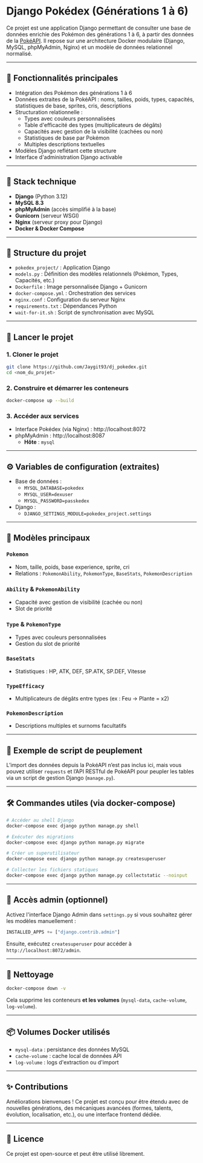 # Django Pokédex (Générations 1 à 6)

Ce projet est une application Django permettant de consulter une base de données enrichie des Pokémon des générations 1 à 6, à partir des données de la [PokéAPI](https://pokeapi.co/). Il repose sur une architecture Docker modulaire (Django, MySQL, phpMyAdmin, Nginx) et un modèle de données relationnel normalisé.

---

## 🧠 Fonctionnalités principales

- Intégration des Pokémon des générations 1 à 6
- Données extraites de la PokéAPI : noms, tailles, poids, types, capacités, statistiques de base, sprites, cris, descriptions
- Structuration relationnelle :
  - Types avec couleurs personnalisées
  - Table d'efficacité des types (multiplicateurs de dégâts)
  - Capacités avec gestion de la visibilité (cachées ou non)
  - Statistiques de base par Pokémon
  - Multiples descriptions textuelles
- Modèles Django reflétant cette structure
- Interface d'administration Django activable

---

## 🐳 Stack technique

- **Django** (Python 3.12)
- **MySQL 8.3**
- **phpMyAdmin** (accès simplifié à la base)
- **Gunicorn** (serveur WSGI)
- **Nginx** (serveur proxy pour Django)
- **Docker & Docker Compose**

---

## 📁 Structure du projet

- `pokedex_project/` : Application Django
- `models.py` : Définition des modèles relationnels (Pokémon, Types, Capacités, etc.)
- `Dockerfile` : Image personnalisée Django + Gunicorn
- `docker-compose.yml` : Orchestration des services
- `nginx.conf` : Configuration du serveur Nginx
- `requirements.txt` : Dépendances Python
- `wait-for-it.sh` : Script de synchronisation avec MySQL

---

## 🚀 Lancer le projet

### 1. Cloner le projet

```bash
git clone https://github.com/Jaygit93/dj_pokedex.git
cd <nom_du_projet>
```

### 2. Construire et démarrer les conteneurs

```bash
docker-compose up --build
```

### 3. Accéder aux services

- Interface Pokédex (via Nginx) : http://localhost:8072
- phpMyAdmin : http://localhost:8087  
  - **Hôte** : `mysql`

---

## ⚙️ Variables de configuration (extraites)

- Base de données :  
  - `MYSQL_DATABASE=pokedex`  
  - `MYSQL_USER=dexuser`  
  - `MYSQL_PASSWORD=passkedex`
- Django :  
  - `DJANGO_SETTINGS_MODULE=pokedex_project.settings`

---

## 🧩 Modèles principaux

### `Pokemon`
- Nom, taille, poids, base experience, sprite, cri
- Relations : `PokemonAbility`, `PokemonType`, `BaseStats`, `PokemonDescription`

### `Ability` & `PokemonAbility`
- Capacité avec gestion de visibilité (cachée ou non)
- Slot de priorité

### `Type` & `PokemonType`
- Types avec couleurs personnalisées
- Gestion du slot de priorité

### `BaseStats`
- Statistiques : HP, ATK, DEF, SP.ATK, SP.DEF, Vitesse

### `TypeEfficacy`
- Multiplicateurs de dégâts entre types (ex : Feu → Plante = x2)

### `PokemonDescription`
- Descriptions multiples et surnoms facultatifs

---

## 🧪 Exemple de script de peuplement

L’import des données depuis la PokéAPI n’est pas inclus ici, mais vous pouvez utiliser `requests` et l’API RESTful de PokéAPI pour peupler les tables via un script de gestion Django (`manage.py`).

---

## 🛠 Commandes utiles (via docker-compose)

```bash
# Accéder au shell Django
docker-compose exec django python manage.py shell

# Exécuter des migrations
docker-compose exec django python manage.py migrate

# Créer un superutilisateur
docker-compose exec django python manage.py createsuperuser

# Collecter les fichiers statiques
docker-compose exec django python manage.py collectstatic --noinput
```

---

## 🔐 Accès admin (optionnel)

Activez l'interface Django Admin dans `settings.py` si vous souhaitez gérer les modèles manuellement :
```python
INSTALLED_APPS += ["django.contrib.admin"]
```
Ensuite, exécutez `createsuperuser` pour accéder à `http://localhost:8072/admin`.

---

## 🧹 Nettoyage

```bash
docker-compose down -v
```

Cela supprime les conteneurs **et les volumes** (`mysql-data`, `cache-volume`, `log-volume`).

---

## 📦 Volumes Docker utilisés

- `mysql-data` : persistance des données MySQL
- `cache-volume` : cache local de données API
- `log-volume` : logs d'extraction ou d'import

---

## ✨ Contributions

Améliorations bienvenues ! Ce projet est conçu pour être étendu avec de nouvelles générations, des mécaniques avancées (formes, talents, évolution, localisation, etc.), ou une interface frontend dédiée.

---

## 📜 Licence

Ce projet est open-source et peut être utilisé librement.

